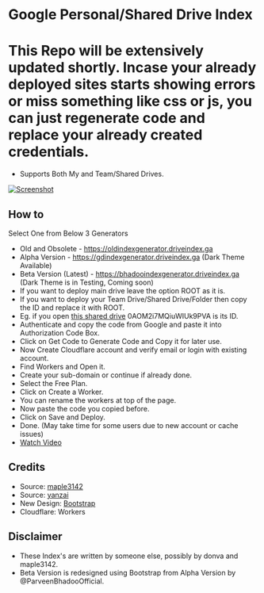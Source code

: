 # Google Personal/Shared Drive Index

# This Repo will be extensively updated shortly. Incase your already deployed sites starts showing errors or miss something like css or js, you can just regenerate code and replace your already created credentials.

* Supports Both My and Team/Shared Drives.

[![Screenshot](https://raw.githubusercontent.com/ParveenBhadooOfficial/Bhadoo-Drive-Index/master/images/beta-ss.PNG)](https://github.com/ParveenBhadooOfficial/Bhadoo-Drive-Index)

## How to

Select One from Below 3 Generators
* Old and Obsolete - https://oldindexgenerator.driveindex.ga
* Alpha Version - https://gdindexgenerator.driveindex.ga (Dark Theme Available)
* Beta Version (Latest) - https://bhadooindexgenerator.driveindex.ga (Dark Theme is in Testing, Coming soon)
* If you want to deploy main drive leave the option ROOT as it is.
* If you want to deploy your Team Drive/Shared Drive/Folder then copy the ID and replace it with ROOT.
* Eg. if you open [this shared drive](https://drive.google.com/drive/u/0/folders/0AOM2i7MQiuWIUk9PVA) 0AOM2i7MQiuWIUk9PVA is its ID.
* Authenticate and copy the code from Google and paste it into Authorization Code Box.
* Click on Get Code to Generate Code and Copy it for later use.
* Now Create Cloudflare account and verify email or login with existing account.
* Find Workers and Open it.
* Create your sub-domain or continue if already done.
* Select the Free Plan.
* Click on Create a Worker.
* You can rename the workers at top of the page.
* Now paste the code you copied before.
* Click on Save and Deploy.
* Done. (May take time for some users due to new account or cache issues)
* [Watch Video](https://www.youtube.com/watch?v=8WMddzVX1Dw&feature=youtu.be)

## Credits

* Source: [maple3142](https://github.com/maple3142/GDIndex)
* Source: [yanzai](https://github.com/yanzai/goindex)
* New Design: [Bootstrap](https://getbootstrap.com)
* Cloudflare: Workers

## Disclaimer

* These Index's are written by someone else, possibly by donva and maple3142.
* Beta Version is redesigned using Bootstrap from Alpha Version by @ParveenBhadooOfficial.
